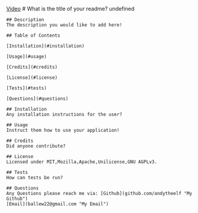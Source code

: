 
   [Video](https://youtu.be/aiHlWeMJkwI)
    # What is the title of your readme?
    undefined
    
    ## Description
    The description you would like to add here! 
    
    ## Table of Contents
    
    [Installation](#installation)
    
    [Usage](#usage)
    
    [Credits](#credits)
    
    [License](#license)
    
    [Tests](#tests)
    
    [Questions](#questions)
    
    ## Installation
    Any installation instructions for the user?
   
    ## Usage
    Instruct them how to use your application!
    
    ## Credits
    Did anyone contribute?
    
    ## License
    Licensed under MIT,Mozilla,Apache,Unilicense,GNU AGPLv3.
    
    ## Tests
    How can tests be run?
    
    ## Questions
    Any Questions please reach me via: [Github](github.com/andytheelf "My Github")
    [Email](ballew22@gmail.com "My Email")